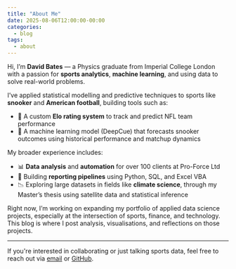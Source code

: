 ```yaml
---
title: "About Me"
date: 2025-08-06T12:00:00-00:00
categories:
  - blog
tags:
  - about
---
```


Hi, I’m **David Bates** — a Physics graduate from Imperial College London with a passion for **sports analytics**, **machine learning**, and using data to solve real-world problems.

I’ve applied statistical modelling and predictive techniques to sports like **snooker** and **American football**, building tools such as:
- 🧠 A custom **Elo rating system** to track and predict NFL team performance
- 🎯 A machine learning model (DeepCue) that forecasts snooker outcomes using historical performance and matchup dynamics

My broader experience includes:
- 📊 **Data analysis** and **automation** for over 100 clients at Pro-Force Ltd
- 📁 Building **reporting pipelines** using Python, SQL, and Excel VBA
- 📉 Exploring large datasets in fields like **climate science**, through my Master’s thesis using satellite data and statistical inference

Right now, I’m working on expanding my portfolio of applied data science projects, especially at the intersection of sports, finance, and technology. This blog is where I post analysis, visualisations, and reflections on those projects.

---

If you're interested in collaborating or just talking sports data, feel free to reach out via [email](mailto:contact@davidbates.me) or [GitHub](https://github.com/davidb747).
